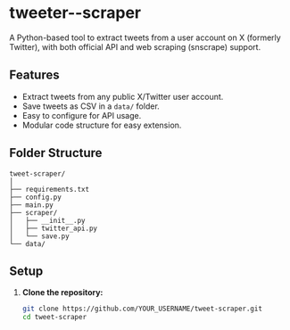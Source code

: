 # tweeter--scraper
A Python-based tool to extract tweets from a user account on X (formerly Twitter), with both official API and web scraping (snscrape) support.
## Features

- Extract tweets from any public X/Twitter user account.
- Save tweets as CSV in a `data/` folder.
- Easy to configure for API  usage.
- Modular code structure for easy extension.


## Folder Structure

```
tweet-scraper/
│
├── requirements.txt
├── config.py
├── main.py
├── scraper/
│   ├── __init__.py
│   ├── twitter_api.py
│   └── save.py
└── data/
```
## Setup

1. **Clone the repository:**
   ```bash
   git clone https://github.com/YOUR_USERNAME/tweet-scraper.git
   cd tweet-scraper
   ```
